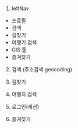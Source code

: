 1. leftNav
 - 프로필
 - 검색
 - 길찾기
 - 여행기 검색
 - GIS 툴
 - 즐겨찾기

2. 검색 (주소검색 geocoding)

3. 길찾기

4. 여행지 검색

5. 로그인(세션)

6. 즐겨찾기
